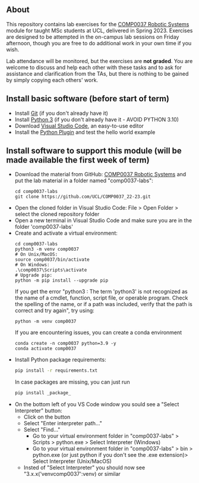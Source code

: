 ## About

This repository contains lab exercises for the [COMP0037 Robotic Systems](https://moodle.ucl.ac.uk/course/view.php?id=30085&section=0) module for taught MSc students at UCL, delivered in Spring 2023. Exercises are designed to be attempted in the on-campus lab sessions on Friday afternoon, though you are free to do additional work in your own time if you wish.

Lab attendance will be monitored, but the exercises are **not graded**. You are welcome to discuss and help each other with these tasks and to ask for assistance and clarification from the TAs, but there is nothing to be gained by simply copying each others' work.

## Install basic software (before start of term)

* Install [Git](https://git-scm.com) (if you don't already have it)
* Install [Python 3](https://www.python.org/downloads/) (if you don't already have it - AVOID PYTHON 3.10) 
* Download [Visual Studio Code](https://code.visualstudio.com/), an easy-to-use editor
* Install the [Python Plugin](https://code.visualstudio.com/docs/python/python-tutorial/) and test the hello world example

## Install software to support this module (will be made available the first week of term)

* Download the material from GitHub: [COMP0037 Robotic Systems](https://github.com/UCL/COMP0037_22-23) and put the lab material in a folder named "comp0037-labs":
    ```
    cd comp0037-labs
    git clone https://github.com/UCL/COMP0037_22-23.git
    ```
* Open the cloned folder in Visual Studio Code: File > Open Folder > select the cloned repository folder
* Open a new terminal in Visual Studio Code and make sure you are in the folder 'comp0037-labs'
* Create and activate a virtual environment:
    ```
    cd comp0037-labs
    python3 -m venv comp0037
    # On Unix/MacOS:
    source comp0037/bin/activate
    # On Windows:
    .\comp0037\Scripts\activate
    # Upgrade pip:
    python -m pip install --upgrade pip
    ```
     If you get the error "python3 : The term 'python3' is not recognized as the name of a cmdlet, function, script file, or operable program. Check the spelling of the name, or if a path was included, verify that the path is correct and try again", try using:
    ```
    python -m venv comp0037
    ```
    If you are encountering issues, you can create a conda environment
    ```
    conda create -n comp0037 python=3.9 -y
    conda activate comp0037
    ```
* Install Python package requirements:
    ```sh
    pip install -r requirements.txt
    ```
    In case packages are missing, you can just run
    ```sh
    pip install _package_
    ```
* On the bottom left of you VS Code window you sould see a "Select Interpreter" button:
    * Click on the button
    * Select "Enter interpreter path..."
    * Select "Find..."
        * Go to your virtual environment folder in "comp0037-labs" > Scripts > python.exe > Select Interpreter (Windows) 
        * Go to your virtual environment folder in "comp0037-labs" > bin > python.exe (or just python if you don't see the .exe extension)> Select Interpreter (Unix/MacOS) 
    * Insted of "Select Interpreter" you should now see "3.x.x('venvcomp0037':venv) or similar


